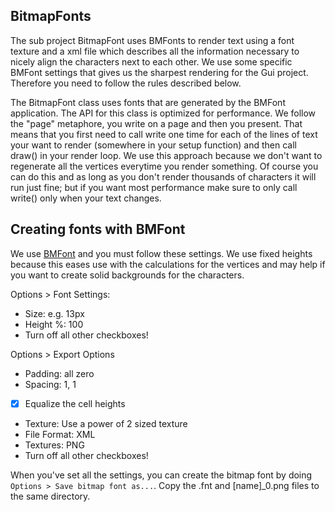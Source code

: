 ## BitmapFonts

The sub project BitmapFont uses BMFonts to render text using a font 
texture and a xml file which describes all the information necessary to
nicely align the characters next to each other. We use some specific BMFont
settings that gives us the sharpest rendering for the Gui project. Therefore
you need to follow the rules described below.

The BitmapFont class uses fonts that are generated by the BMFont application. The 
API for this class is optimized for performance. We follow the "page" 
metaphore, you write on a page and then you present. That means that you 
first need to call write one time for each of the lines of text your want to 
render  (somewhere in your setup function) and then call draw() in your render loop. 
We use this approach because we don't want to regenerate all the vertices everytime 
you render something. Of course you can do this and as long as you don't render 
thousands of characters it will run just fine; but if you want most performance make
sure to only call write() only when your text changes. 

Creating fonts with BMFont
--------------------------

We use [BMFont](http://www.angelcode.com/products/bmfont/) and you must
follow these settings. We use fixed heights because this eases use with 
the calculations for the vertices and may help if you want to create solid
backgrounds for the characters. 

Options > Font Settings:  

- Size: e.g. 13px         
- Height %: 100
- Turn off all other checkboxes!


Options > Export Options                                  

- Padding: all zero
- Spacing: 1, 1
- [x] Equalize the cell heights
- Texture: Use a power of 2 sized texture 
- File Format: XML
- Textures: PNG
- Turn off all other checkboxes!

When you've set all the settings, you can create the bitmap font by 
doing `Options > Save bitmap font as...`. Copy the .fnt and [name]_0.png 
files to the same directory.
